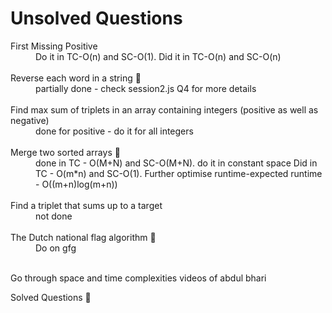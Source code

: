 <h1>Unsolved Questions</h1>
<dl>
<dt>First Missing Positive </dt>
<dd> Do it in TC-O(n) and SC-O(1). Did it in TC-O(n) and SC-O(n)

</dd>
<br />
<dt>Reverse each word in a string 🚀</dt>
<dd> partially done - check session2.js Q4 for more details<dd>
<br />
<dt>Find max sum of triplets in an array containing integers (positive as well as negative)</dt>
<dd> done for positive - do it for all integers</dd>
<br />
<dt>Merge two sorted arrays 🚀</dt>
<dd> done in TC - O(M+N) and SC-O(M+N). do it in constant space
Did in TC - O(m*n) and SC-O(1). Further optimise runtime-expected 
runtime - O((m+n)log(m+n))</dd>
<br />
<dt>Find a triplet that sums up to a target</dt>
<dd>not done</dd>
<br />
<dt>The Dutch national flag algorithm 🚀</dt>
<dd>Do on gfg</dd>
<br />
</dl>

<p>Go through space and time complexities videos of abdul bhari</p>

<p>Solved Questions 🚀</p>
